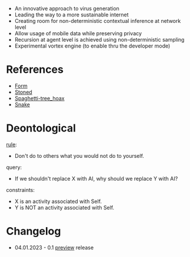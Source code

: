 - An innovative approach to virus generation
- Leading the way to a more sustainable internet
- Creating room for non-deterministic contextual inference at network level
- Allow usage of mobile data while preserving privacy
- Recursion at agent level is achieved using non-deterministic sampling
- Experimental vortex engine (to enable thru the developer mode)

References
==========

- [Form](https://en.wikipedia.org/wiki/Form_(computer_virus))
- [Stoned](https://fr.wikipedia.org/wiki/Stoned_(virus_informatique))
- [Spaghetti-tree_hoax](https://it.wikipedia.org/wiki/L%27albero_degli_spaghetti)
- [Snake](https://ml.wikipedia.org/wiki/%E0%B4%B8%E0%B5%8D%E0%B4%A8%E0%B5%88%E0%B4%95%E0%B5%8D_%E0%B4%B5%E0%B5%80%E0%B4%A1%E0%B4%BF%E0%B4%AF%E0%B5%8B_%E0%B4%97%E0%B5%86%E0%B4%AF%E0%B4%BF%E0%B4%82)

Deontological
==========

[rule](https://gitlab.com/pipio/pipio.gitlab.io/-/blob/master/H4CK1NG.md#oath): 
- Don't do to others what you would not do to yourself.

query:
- If we shouldn't replace X with AI, why should we replace Y with AI?

constraints:
- X is an activity associated with Self.
- Y is NOT an activity associated with Self.

Changelog
==========
- 04.01.2023 - 0.1 [preview](https://photos.google.com/share/AF1QipMY__23TO9ofHxdgvUtphGI0lI6vemzSicLvhGbgUfcP9TlbqeA3HmK9dWDvvwUyg?key=a3NvamQ1SkVuZmNVLVFCaV8xY0ZvQTRMY2FDU053) release

